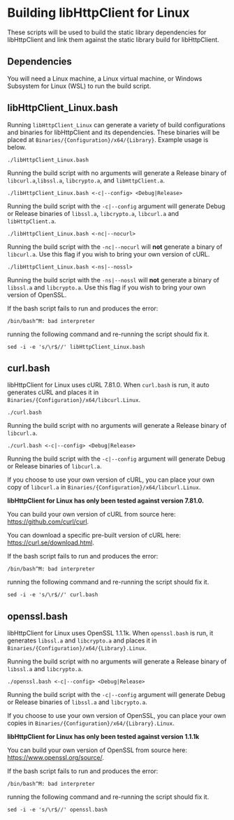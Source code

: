 # Building libHttpClient for Linux

These scripts will be used to build the static library dependencies for libHttpClient and link them against the static library build for libHttpClient.

## Dependencies 

You will need a Linux machine, a Linux virtual machine, or Windows Subsystem for Linux (WSL) to run the build script.

## libHttpClient_Linux.bash

Running `libHttpClient_Linux` can generate a variety of build configurations and binaries for libHttpClient and its dependencies. These binaries will be placed at `Binaries/{Configuration}/x64/{Library}`. Example usage is below.

```
./libHttpClient_Linux.bash
```

Running the build script with no arguments will generate a Release binary of `libcurl.a`,`libssl.a`, `libcrypto.a`, and `libHttpClient.a`.

```
./libHttpClient_Linux.bash <-c|--config> <Debug|Release>
```

Running the build script with the `-c|--config` argument will generate  Debug or Release binaries of `libssl.a`, `libcrypto.a`, `libcurl.a` and `libHttpClient.a`.

```
./libHttpClient_Linux.bash <-nc|--nocurl>
```

Running the build script with the `-nc|--nocurl` will **not** generate a binary of `libcurl.a`. Use this flag if you wish to bring your own version of cURL.

```
./libHttpClient_Linux.bash <-ns|--nossl>
```

Running the build script with the `-ns|--nossl` will **not** generate a binary of `libssl.a` and `libcrypto.a`. Use this flag if you wish to bring your own version of OpenSSL.

If the bash script fails to run and produces the error:
```
/bin/bash^M: bad interpreter
```
running the following command and re-running the script should fix it.
```
sed -i -e 's/\r$//' libHttpClient_Linux.bash
```

## curl.bash

libHttpClient for Linux uses cURL 7.81.0. When `curl.bash` is run, it auto generates cURL and places it in `Binaries/{Configuration}/x64/libcurl.Linux`.

```
./curl.bash
```

Running the build script with no arguments will generate a Release binary of `libcurl.a`.

```
./curl.bash <-c|--config> <Debug|Release>
```

Running the build script with the `-c|--config` argument will generate Debug or Release binaries of `libcurl.a`.

If you choose to use your own version of cURL, you can place your own copy of `libcurl.a` in `Binaries/{Configuration}/x64/libcurl.Linux`.

**libHttpClient for Linux has only been tested against version 7.81.0.**

You can build your own version of cURL from source here: https://github.com/curl/curl.

You can download a specific pre-built version of cURL here: https://curl.se/download.html.

If the bash script fails to run and produces the error:
```
/bin/bash^M: bad interpreter
```
running the following command and re-running the script should fix it.
```
sed -i -e 's/\r$//' curl.bash
```

## openssl.bash

libHttpClient for Linux uses OpenSSL 1.1.1k. When `openssl.bash` is run, it generates `libssl.a` and `libcrypto.a` and places it in `Binaries/{Configuration}/x64/{Library}.Linux`.

Running the build script with no arguments will generate a Release binary of `libssl.a` and `libcrypto.a`.

```
./openssl.bash <-c|--config> <Debug|Release>
```

Running the build script with the `-c|--config` argument will generate Debug or Release binaries of `libssl.a` and `libcrypto.a`.

If you choose to use your own version of OpenSSL, you can place your own copies in `Binaries/{Configuration}/x64/{Library}.Linux`.

**libHttpClient for Linux has only been tested against version 1.1.1k**

You can build your own version of OpenSSL from source here: https://www.openssl.org/source/.

If the bash script fails to run and produces the error:
```
/bin/bash^M: bad interpreter
```
running the following command and re-running the script should fix it.
```
sed -i -e 's/\r$//' openssl.bash
```